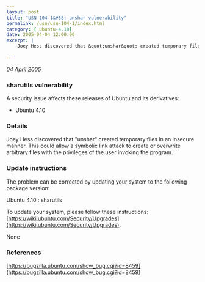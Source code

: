 ```yaml
---
layout: post
title: "USN-104-1&#58; unshar vulnerability"
permalink: /usn/usn-104-1/index.html
category: [ ubuntu-4.10]
date: 2005-04-04 12:00:00
excerpt: |
    Joey Hess discovered that &quot;unshar&quot; created temporary files in an insecure manner. This could allow a symbolic link attack to create or overwrite arbitrary files with the privileges of the user invoking the program.
    
--- 
```

 
 

*04 April 2005*

### sharutils vulnerability

A security issue affects these releases of Ubuntu and its derivatives:

* Ubuntu 4.10

### Details

Joey Hess discovered that &quot;unshar&quot; created temporary files in an insecure manner. This could allow a symbolic link attack to create or overwrite arbitrary files with the privileges of the user invoking the program.

### Update instructions

The problem can be corrected by updating your system to the following package version:

Ubuntu 4.10
 : sharutils 

To update your system, please follow these instructions: [https://wiki.ubuntu.com/Security/Upgrades](https://wiki.ubuntu.com/Security/Upgrades).

None

### References

 
 [https://bugzilla.ubuntu.com/show_bug.cgi?id=8459](https://bugzilla.ubuntu.com/show_bug.cgi?id=8459)
 

